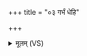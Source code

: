 +++
title = "०३ गर्भं धेहि"

+++
<details><summary>मूलम् (VS)</summary>

गर्भं॑ धेहि सिनीवालि॒ गर्भं॑ धेहि सरस्वति।  
गर्भं॑ ते अ॒श्विनो॒भा ध॑त्तां॒ पुष्क॑रस्रजा ॥
</details>